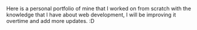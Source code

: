 Here is a personal portfolio of mine that I worked on from scratch with the knowledge that I have about web development, I will be improving it overtime and add more updates. :D
